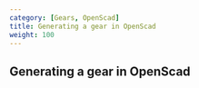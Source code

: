 ```yaml
---
category: [Gears, OpenScad]
title: Generating a gear in OpenScad
weight: 100
---
```


## Generating a gear in OpenScad
